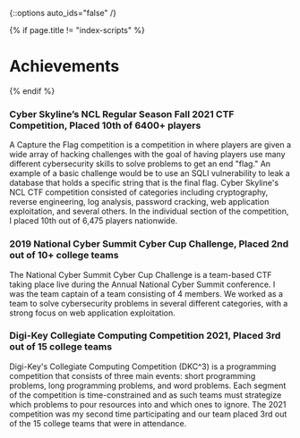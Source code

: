 {::options auto_ids="false" /}

{% if page.title != "index-scripts" %}
# Achievements
{% endif %}

### **Cyber Skyline’s NCL Regular Season Fall 2021 CTF Competition**, Placed 10th of 6400+ players

A Capture the Flag competition is a competition in where players are given a wide array of hacking challenges with the goal of having players use many different cybersecurity skills to solve problems to get an end "flag." An example of a basic challenge would be to use an SQLI vulnerability to leak a database that holds a specific string that is the final flag. Cyber Skyline's NCL CTF competition consisted of categories including cryptography, reverse engineering, log analysis, password cracking, web application exploitation, and several others. In the individual section of the competition, I placed 10th out of 6,475 players nationwide.

### **2019 National Cyber Summit Cyber Cup Challenge**, Placed 2nd out of 10+ college teams

The National Cyber Summit Cyber Cup Challenge is a team-based CTF taking place live during the Annual National Cyber Summit conference. I was the team captain of a team consisting of 4 members. We worked as a team to solve cybersecurity problems in several different categories, with a strong focus on web application exploitation.

### **Digi-Key Collegiate Computing Competition 2021**, Placed 3rd out of 15 college teams

Digi-Key's Collegiate Computing Competition (DKC^3) is a programming competition that consists of three main events: short programming problems, long programming problems, and word problems. Each segment of the competition is time-constrained and as such teams must strategize which problems to pour resources into and which ones to ignore. The 2021 competition was my second time participating and our team placed 3rd out of the 15 college teams that were in attendance.
